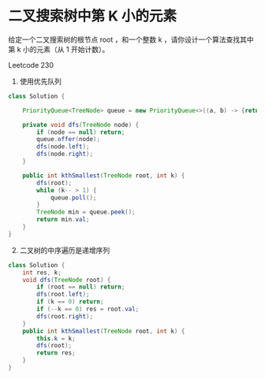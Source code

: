 #  二叉搜索树中第 K 小的元素


给定一个二叉搜索树的根节点 root ，和一个整数 k ，请你设计一个算法查找其中第 k 小的元素（从 1 开始计数）。

Leetcode 230


1) 使用优先队列

```java
class Solution {

    PriorityQueue<TreeNode> queue = new PriorityQueue<>((a, b) -> {return a.val - b.val;});

    private void dfs(TreeNode node) {
        if (node == null) return;
        queue.offer(node);
        dfs(node.left);
        dfs(node.right);
    }

    public int kthSmallest(TreeNode root, int k) {
        dfs(root);
        while (k-- > 1) {
            queue.poll();
        }
        TreeNode min = queue.peek();
        return min.val;
    }
}
```

2) 二叉树的中序遍历是递增序列

```java
class Solution {
    int res, k;
    void dfs(TreeNode root) {
        if (root == null) return;
        dfs(root.left);
        if (k == 0) return;
        if (--k == 0) res = root.val;
        dfs(root.right);
    }
    public int kthSmallest(TreeNode root, int k) {
        this.k = k;
        dfs(root);
        return res;
    }
}
```

